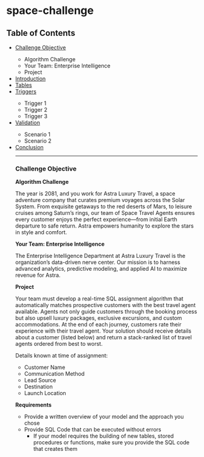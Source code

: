 # space-challenge

<h2 id="Table-of-Contents">Table of Contents</h2>

<ul>
    <li><a href="#Objective">Challenge Objective</a></li>
    <ul>
        <li>Algorithm Challenge</li>
        <li>Your Team: Enterprise Intelligence</li>
        <li>Project</li>
    </ul>
    <li><a href="#Intro">Introduction</a></li>
    <li><a href="#Tables">Tables</a></li>
    <li><a href="#Triggers">Triggers</a> </li>
    <ul>
        <li>Trigger 1</li>
        <li>Trigger 2</li>
        <li>Trigger 3</li>
    </ul>
    <li><a href="#Validation">Validation</a> </li>
    <ul>
        <li>Scenario 1</li>
        <li>Scenario 2</li>
    </ul>
    <li><a href="#Conclusion">Conclusion</a> </li>

---

<h3 id="Objective">Challenge Objective</h3>
    
**Algorithm Challenge**

The year is 2081, and you work for Astra Luxury Travel, a space adventure company that curates premium voyages across the Solar System. From exquisite getaways to the red deserts of Mars, to leisure cruises among Saturn’s rings, our team of Space Travel Agents ensures every customer enjoys the perfect experience—from initial Earth departure to safe return. Astra empowers humanity to explore the stars in style and comfort.

**Your Team: Enterprise Intelligence**

The Enterprise Intelligence Department at Astra Luxury Travel is the organization’s data-driven nerve center. Our mission is to harness advanced analytics, predictive modeling, and applied AI to maximize revenue for Astra.

**Project**

Your team must develop a real-time SQL assignment algorithm that automatically matches prospective customers with the best travel agent available. Agents not only guide customers through the booking process but also upsell luxury packages, exclusive excursions, and custom accommodations. At the end of each journey, customers rate their experience with their travel agent. Your solution should receive details about a customer (listed below) and return a stack-ranked list of travel agents ordered from best to worst. 

Details known at time of assignment: 
- Customer Name
- Communication Method
- Lead Source
- Destination
- Launch Location

**Requirements**

- Provide a written overview of your model and the approach you chose
- Provide SQL Code that can be executed without errors
    - If your model requires the building of new tables, stored procedures or functions, make sure you provide the SQL code that creates them
